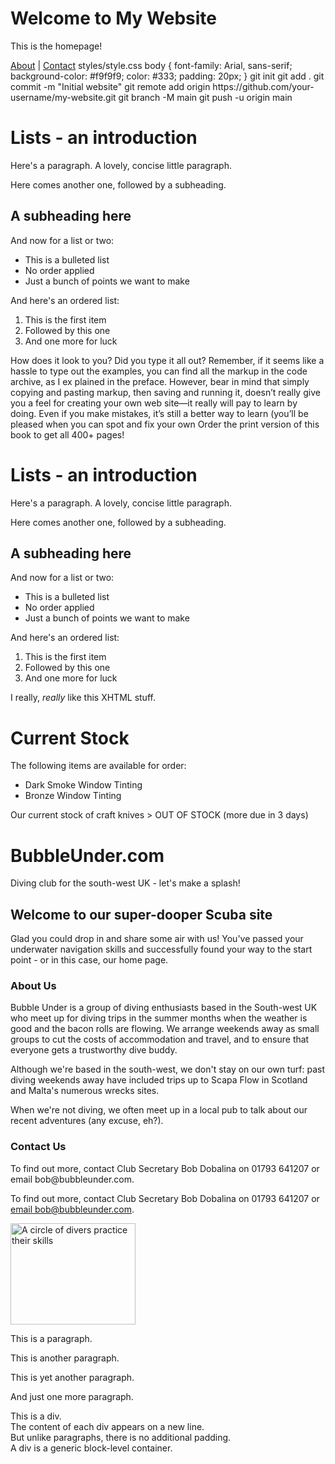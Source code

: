 <!DOCTYPE html>
<html lang="en">
<head>
  <meta charset="UTF-8">
  <title>My Site</title>
  <link rel="stylesheet" href="styles/style.css">
</head>
<body>
  <h1>Welcome to My Website</h1>
  <p>This is the homepage!</p>
  <a href="about.html">About</a> | <a href="contact.html">Contact</a>
</body>
</html>
styles/style.css
body {
  font-family: Arial, sans-serif;
  background-color: #f9f9f9;
  color: #333;
  padding: 20px;
}
git init
git add .
git commit -m "Initial website"
git remote add origin https://github.com/your-username/my-website.git
git branch -M main
git push -u origin main
<!DOCTYPE html PUBLIC "-//W3C//DTD XHTML 1.0 Strict//EN"
"http://www.w3.org/TR/xhtml1/DTD/xhtml1-strict.dtd">
<html xmlns="http://www.w3.org/1999/xhtml">
<head>
<title>Lists - an introduction</title>
<meta http-equiv="Content-Type"
content="text/html; charset=utf-8"/>
</head>
<body>
<h1>Lists - an introduction </h1>
<p>Here's a paragraph. A lovely, concise little paragraph.</p>
<p>Here comes another one, followed by a subheading.</p>
<h2>A subheading here</h2>
<p>And now for a list or two:</p>
<ul>
<li>This is a bulleted list</li>
<li>No order applied</li>
<li>Just a bunch of points we want to make</li>
</ul>
<p>And here's an ordered list:</p>
<ol>
<li>This is the first item</li>
<li>Followed by this one</li>
<li>And one more for luck</li>
</ol>
</body>
</html>
How does it look to you? Did you type it all out? Remember, if it seems like a hassle
to type out the examples, you can find all the markup in the code archive, as I ex
plained in the preface. However, bear in mind that simply copying and pasting
markup, then saving and running it, doesn’t really give you a feel for creating your
own web site—it really will pay to learn by doing. Even if you make mistakes, it’s
still a better way to learn (you’ll be pleased when you can spot and fix your own
Order the print version of this book to get all 400+ pages!

<!DOCTYPE html PUBLIC "-//W3C//DTD XHTML 1.0 Strict//EN"
"http://www.w3.org/TR/xhtml1/DTD/xhtml1-strict.dtd">
<html xmlns="http://www.w3.org/1999/xhtml">
<head>
<title>Lists - an introduction</title>
<meta http-equiv="Content-Type"
content="text/html; charset=utf-8"/>
</head>
<body>
<h1>Lists - an introduction </h1>
<p>Here's a paragraph. A lovely, concise little paragraph.</p>
<p>Here comes another one, followed by a subheading.</p>
<h2>A subheading here</h2>
<p>And now for a list or two:</p>
<ul>
<li>This is a bulleted list</li>
<li>No order applied</li>
<li>Just a bunch of points we want to make</li>
</ul>
<p>And here's an ordered list:</p>
<ol>
<li>This is the first item</li>
<li>Followed by this one</li>
<li>And one more for luck</li>
</ol>
</body>
</html>
<!DOCTYPE html PUBLIC "-//W3C//DTD XHTML 1.0 Strict//EN"
"http://www.w3.org/TR/xhtml1/DTD/xhtml1-strict.dtd">
<html xmlns="http://www.w3.org/1999/xhtml">
<head>
<title>Comment example</title>
<meta http-equiv="Content-Type"
content="text/html; charset=utf-8"/>
</head>
<body>
<p>I really, <em>really</em> like this XHTML stuff.</p>
<!-- Added emphasis using the em element. Handy one, that. -->
</body>
</html>
<!DOCTYPE html PUBLIC "-//W3C//DTD XHTML 1.0 Strict//EN"
"http://www.w3.org/TR/xhtml1/DTD/xhtml1-strict.dtd">
<html xmlns="http://www.w3.org/1999/xhtml">
<head>
<title>Commenting out XHTML</title>
<meta http-equiv="Content-Type"
content="text/html; charset=utf-8"/>
</head>
<body>
<h1>Current Stock</h1>
<p>The following items are available for order:</p>
<ul>
<li>Dark Smoke Window Tinting</li>
<li>Bronze Window Tinting</li>
<!-- <li>Spray mount</li>
<li>Craft knife (pack of 5)</li> -->
</ul>
</body>
</html>
<!DOCTYPE html PUBLIC "-//W3C//DTD XHTML 1.0 Strict//EN"
"http://www.w3.org/TR/xhtml1/DTD/xhtml1-strict.dtd">
<html xmlns="http://www.w3.org/1999/xhtml">
<head>
<title>Stock Note</title>
<meta http-equiv="Content-Type"
content="text/html; charset=utf-8"/>
</head>
<body>
<p>Our current stock of craft knives &gt;
OUT OF STOCK (more due in 3 days)</p>
</body>
</html>
<!DOCTYPE html PUBLIC "-//W3C//DTD XHTML 1.0 Strict//EN"
"http://www.w3.org/TR/xhtml1/DTD/xhtml1-strict.dtd">
<html xmlns="http://www.w3.org/1999/xhtml">
<head>
<title></title>
<meta http-equiv="Content-Type"
content="text/html; charset=utf-8"/>
</head>
<body>
</body>
</html>
<!DOCTYPE html PUBLIC "-//W3C//DTD XHTML 1.0 Strict//EN"
"http://www.w3.org/TR/xhtml1/DTD/xhtml1-strict.dtd">
<html xmlns="http://www.w3.org/1999/xhtml">
<head>
<title>Bubble Under—The diving club for the south-west
UK</title>
<body>
<h1>BubbleUnder.com</h1>
<p>Diving club for the south-west UK - let's make a splash!</p>
<h2>Welcome to our super-dooper Scuba site</h2>
<p>Glad you could drop in and share some air with us! You've
passed your underwater navigation skills and successfully
found your way to the start point - or in this case, our
home page.</p>
<h3>About Us</h3>
<p>Bubble Under is a group of diving enthusiasts based in the
South-west UK who meet up for diving trips in the summer
months when the weather is good and the bacon rolls are
flowing. We arrange weekends away as small groups to cut the
costs of accommodation and travel, and to ensure that everyone
gets a trustworthy dive buddy.</p>
<p>Although we're based in the south-west, we don't stay on our
own turf: past diving weekends away have included trips up to
Scapa Flow in Scotland and Malta's numerous wrecks
sites.</p>
<p>When we're not diving, we often meet up in a local pub
to talk about our recent adventures (any excuse, eh?).</p>
<h3>Contact Us</h3>
<p>To find out more, contact Club Secretary Bob Dobalina on
01793 641207 or email bob@bubbleunder.com.</p>
<p>To find out more, contact Club Secretary Bob Dobalina
on 01793 641207 or <a
href="mailto:bob@bubbleunder.com">email
bob@bubbleunder.com</a>.</p>
<p><img src="divers-circle.jpg" width="200" height="162"
alt="A circle of divers practice their skills"/></p>
<p>This is a paragraph.</p>
<p>This is another paragraph.</p>
<p>This is yet another paragraph.</p>
<p>And just one more paragraph.</p>
<div>This is a div.</div>
<div>The content of each div appears on a new line.</div>
<div>But unlike paragraphs, there is no additional padding.</div>
<div>A div is a generic block-level container.</div>
<div id="header">





